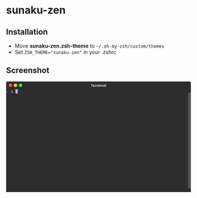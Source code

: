 # sunaku-zen

## Installation
* Move **sunaku-zen.zsh-theme** to `~/.oh-my-zsh/custom/themes`
* Set `ZSH_THEME="sunaku-zen"` in your .zshrc

## Screenshot
![demo](demo.gif)

